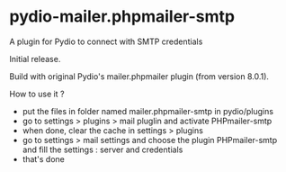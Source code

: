 # pydio-mailer.phpmailer-smtp
A plugin for Pydio to connect with SMTP credentials

Initial release.

Build with original Pydio's mailer.phpmailer plugin (from version 8.0.1).

How to use it ?
  - put the files in folder named mailer.phpmailer-smtp in pydio/plugins
  - go to settings > plugins > mail pluglin and activate PHPmailer-smtp
  - when done, clear the cache in settings > plugins
  - go to settings > mail settings and choose the plugin PHPmailer-smtp and fill the settings : server and credentials
  - that's done
